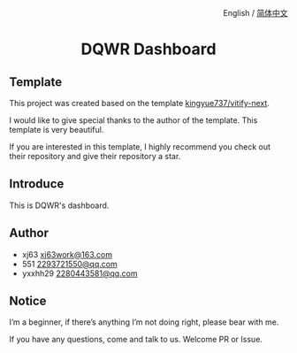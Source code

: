 <p align="right">
  English / <a href="./README.zh-CN.md">简体中文</a>
</p>

<h1 align="center">DQWR Dashboard</h1>

## Template

This project was created based on the template [kingyue737/vitify-next](https://github.com/kingyue737/vitify-next).

I would like to give special thanks to the author of the template. This template is very beautiful.

If you are interested in this template, I highly recommend you check out their repository and give their repository a star.


## Introduce

This is DQWR's dashboard.


## Author

- xj63     <xj63work@163.com>
- 551      <2293721550@qq.com>
- yxxhh29  <2280443581@qq.com>


## Notice

I’m a beginner, if there’s anything I’m not doing right, please bear with me.

If you have any questions, come and talk to us.
Welcome PR or Issue.
